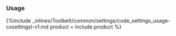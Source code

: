 


### Usage



{%include _inlines/Toolbelt/common/settings/code_settings_usage-cxsettingsl-v1.md  product = include.product %}




